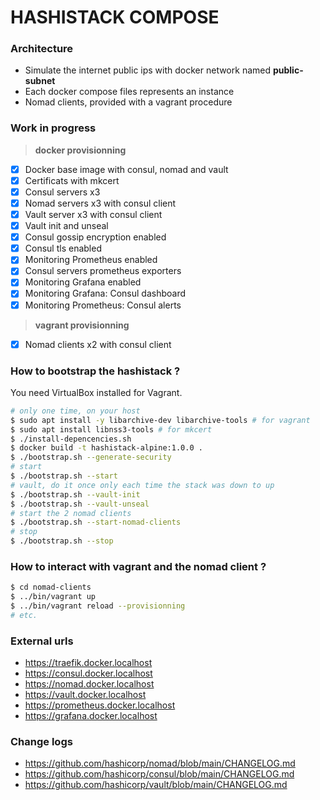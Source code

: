 # HASHISTACK COMPOSE

### Architecture

* Simulate the internet public ips with docker network named __public-subnet__
* Each docker compose files represents an instance
* Nomad clients, provided with a vagrant procedure

### Work in progress

> __docker provisionning__

* [x] Docker base image with consul, nomad and vault
* [x] Certificats with mkcert
* [x] Consul servers x3
* [x] Nomad servers x3 with consul client
* [x] Vault server x3 with consul client
* [x] Vault init and unseal
* [x] Consul gossip encryption enabled
* [x] Consul tls enabled
* [x] Monitoring Prometheus enabled
* [x] Consul servers prometheus exporters
* [x] Monitoring Grafana enabled
* [x] Monitoring Grafana: Consul dashboard
* [x] Monitoring Prometheus: Consul alerts

> __vagrant provisionning__

* [x] Nomad clients x2 with consul client

### How to bootstrap the hashistack ?

You need VirtualBox installed for Vagrant.

```sh
# only one time, on your host
$ sudo apt install -y libarchive-dev libarchive-tools # for vagrant
$ sudo apt install libnss3-tools # for mkcert
$ ./install-depencencies.sh
$ docker build -t hashistack-alpine:1.0.0 .
$ ./bootstrap.sh --generate-security
# start
$ ./bootstrap.sh --start
# vault, do it once only each time the stack was down to up
$ ./bootstrap.sh --vault-init
$ ./bootstrap.sh --vault-unseal
# start the 2 nomad clients
$ ./bootstrap.sh --start-nomad-clients
# stop
$ ./bootstrap.sh --stop
```

### How to interact with vagrant and the nomad client ?

```sh
$ cd nomad-clients
$ ../bin/vagrant up
$ ../bin/vagrant reload --provisionning
# etc.
```

### External urls

* https://traefik.docker.localhost
* https://consul.docker.localhost
* https://nomad.docker.localhost
* https://vault.docker.localhost
* https://prometheus.docker.localhost
* https://grafana.docker.localhost

### Change logs

* https://github.com/hashicorp/nomad/blob/main/CHANGELOG.md
* https://github.com/hashicorp/consul/blob/main/CHANGELOG.md
* https://github.com/hashicorp/vault/blob/main/CHANGELOG.md